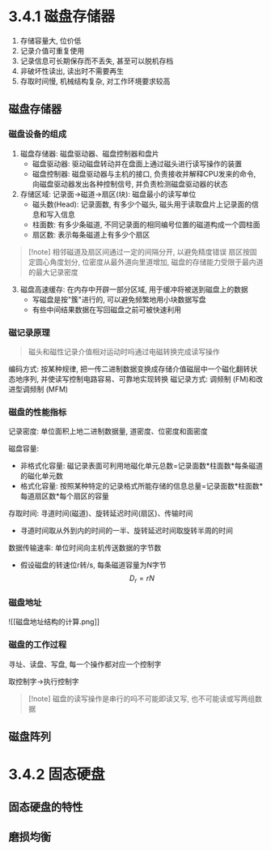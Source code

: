 # 3.4.1 磁盘存储器

1. 存储容量大, 位价低
2. 记录介值可重复使用
3. 记录信息可长期保存而不丢失, 甚至可以脱机存档
4. 非破坏性读出, 读出时不需要再生
5. 存取时间慢, 机械结构复杂, 对工作环境要求较高

## 磁盘存储器

### 磁盘设备的组成

1. 磁盘存储器: 磁盘驱动器、磁盘控制器和盘片
   + 磁盘驱动器: 驱动磁盘转动并在盘面上通过磁头进行读写操作的装置
   + 磁盘控制器: 磁盘驱动器与主机的接口, 负责接收并解释CPU发来的命令, 向磁盘驱动器发出各种控制信号, 并负责检测磁盘驱动器的状态
1. 存储区域: 记录面->磁道->扇区(块): 磁盘最小的读写单位
   + 磁头数(Head): 记录面数, 有多少个磁头, 磁头用于读取盘片上记录面的信息和写入信息
   + 柱面数: 有多少条磁道, 不同记录面的相同编号位置的磁道构成一个圆柱面
   + 扇区数: 表示每条磁道上有多少个扇区

>[!note] 相邻磁道及扇区间通过一定的间隔分开, 以避免精度错误
>扇区按固定圆心角度划分, 位密度从最外道向里道增加, 磁盘的存储能力受限于最内道的最大记录密度

3. 磁盘高速缓存: 在内存中开辟一部分区域, 用于缓冲将被送到磁盘上的数据
   + 写磁盘是按"簇"进行的, 可以避免频繁地用小块数据写盘
   + 有些中间结果数据在写回磁盘之前可被快速利用
### 磁记录原理

> 磁头和磁性记录介值相对运动时吗通过电磁转换完成读写操作

编码方式: 按某种规律, 把一传二进制数据变换成存储介值磁层中一个磁化翻转状态地序列, 并使读写控制电路容易、可靠地实现转换
磁记录方式: 调频制 (FM)和改进型调频制 (MFM)

### 磁盘的性能指标

记录密度: 单位面积上地二进制数据量, 道密度、位密度和面密度

磁盘容量: 
+ 非格式化容量: 磁记录表面可利用地磁化单元总数=记录面数\*柱面数\*每条磁道的磁化单元数
+ 格式化容量: 按照某种特定的记录格式所能存储的信息总量=记录面数\*柱面数\*每道扇区数\*每个扇区的容量

存取时间: 寻道时间(磁道)、旋转延迟时间(扇区)、传输时间
+ 寻道时间取从外到内的时间的一半、旋转延迟时间取旋转半周的时间

数据传输速率: 单位时间向主机传送数据的字节数
+ 假设磁盘的转速位r转/s, 每条磁道容量为N字节
$$
D_{r}=rN
$$

### 磁盘地址

![[磁盘地址结构的计算.png]]

### 磁盘的工作过程

寻址、读盘、写盘,  每一个操作都对应一个控制字

取控制字->执行控制字

>[!note] 磁盘的读写操作是串行的吗不可能即读又写, 也不可能读或写两组数据
## 磁盘阵列

# 3.4.2 固态硬盘

## 固态硬盘的特性

## 磨损均衡